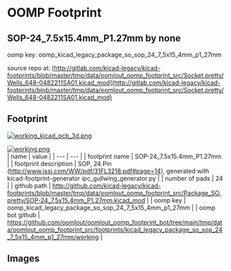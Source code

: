# OOMP Footprint  
## SOP-24_7.5x15.4mm_P1.27mm  by none  
  
oomp key: oomp_kicad_legacy_package_so_sop_24_7_5x15_4mm_p1_27mm  
  
source repo at: [http://gitlab.com/kicad-legacy/kicad-footprints/blob/master/tmp/data/oomlout_oomp_footprint_src/Socket.pretty/Wells_648-0482211SA01.kicad_mod](http://gitlab.com/kicad-legacy/kicad-footprints/blob/master/tmp/data/oomlout_oomp_footprint_src/Socket.pretty/Wells_648-0482211SA01.kicad_mod)  
## Footprint  
  
[![working_kicad_pcb_3d.png](working_kicad_pcb_3d_600.png)](working_kicad_pcb_3d.png)  
  
[![working.png](working_600.png)](working.png)  
| name | value | 
| --- | --- | 
| footprint name | SOP-24_7.5x15.4mm_P1.27mm | 
| footprint description | SOP, 24 Pin (http://www.issi.com/WW/pdf/31FL3218.pdf#page=14), generated with kicad-footprint-generator ipc_gullwing_generator.py | 
| number of pads | 24 | 
| github path | http://github.com/kicad-legacy/kicad-footprints/blob/master/tmp/data/oomlout_oomp_footprint_src/Package_SO.pretty/SOP-24_7.5x15.4mm_P1.27mm.kicad_mod | 
| oomp key | oomp_kicad_legacy_package_so_sop_24_7_5x15_4mm_p1_27mm | 
| oomp bot github | https://github.com/oomlout/oomlout_oomp_footprint_bot/tree/main/tmp/data/oomlout_oomp_footprint_src/footprints/kicad_legacy_package_so_sop_24_7_5x15_4mm_p1_27mm/working | 
## Images  
